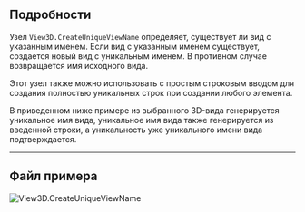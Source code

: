 ## Подробности
Узел `View3D.CreateUniqueViewName` определяет, существует ли вид с указанным именем. Если вид с указанным именем существует, создается новый вид с уникальным именем. В противном случае возвращается имя исходного вида.

Этот узел также можно использовать с простым строковым вводом для создания полностью уникальных строк при создании любого элемента.

В приведенном ниже примере из выбранного 3D-вида генерируется уникальное имя вида, уникальное имя вида также генерируется из введенной строки, а уникальность уже уникального имени вида подтверждается.

___
## Файл примера

![View3D.CreateUniqueViewName](./Revit.Elements.Views.View3D.CreateUniqueViewName_img.jpg)
